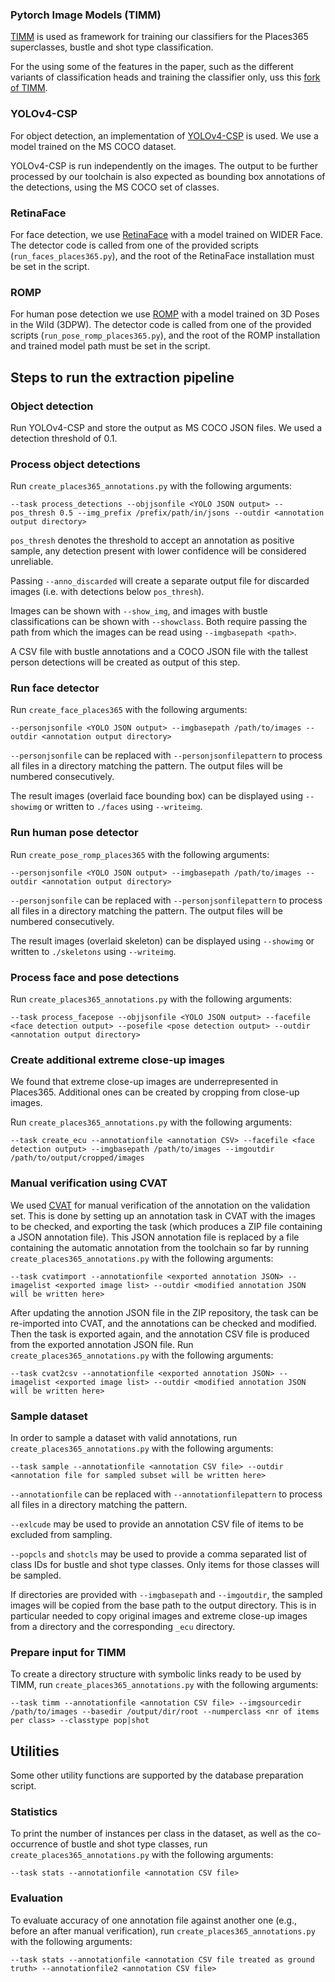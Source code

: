 

### Pytorch Image Models (TIMM)

[TIMM](https://github.com/rwightman/pytorch-image-models/tree/master/timm) is used as framework for training our classifiers for the Places365 superclasses, bustle and shot type classification.

For the using some of the features in the paper, such as the different variants of classification heads and training the classifier only, uss this [fork of TIMM](XXXXX).

### YOLOv4-CSP

For object detection, an implementation of [YOLOv4-CSP](https://github.com/WongKinYiu/ScaledYOLOv4/tree/yolov4-csp) is used. We use a model trained on the MS COCO dataset. 

YOLOv4-CSP is run independently on the images. The output to be further processed by our toolchain is also expected as bounding box annotations of the detections, using the MS COCO set of classes.

### RetinaFace

For face detection, we use [RetinaFace](https://github.com/deepinsight/insightface/tree/master/detection/retinaface) with a model trained on WIDER Face. The detector code is called from one of the provided scripts (`run_faces_places365.py`), and the root of the RetinaFace installation must be set in the script.

### ROMP

For human pose detection we use [ROMP](https://github.com/Arthur151/ROMP) with a model trained on 3D Poses in the Wild (3DPW). The detector code is called from one of the provided scripts (`run_pose_romp_places365.py`), and the root of the ROMP installation and trained model path must be set in the script.

## Steps to run the extraction pipeline

### Object detection

Run YOLOv4-CSP and store the output as MS COCO JSON files. We used a detection threshold of 0.1.

### Process object detections

Run `create_places365_annotations.py` with the following arguments:

```
--task process_detections --objjsonfile <YOLO JSON output> --pos_thresh 0.5 --img_prefix /prefix/path/in/jsons --outdir <annotation output directory>
```

`pos_thresh` denotes the threshold to accept an annotation as positive sample, any detection present with lower confidence will be considered unreliable.

Passing `--anno_discarded` will create a separate output file for discarded images (i.e. with detections below `pos_thresh`).

Images can be shown with `--show_img`, and images with bustle classifications can be shown with `--showclass`. Both require passing the path from which the images can be read using `--imgbasepath <path>`. 

A CSV file with bustle annotations and a COCO JSON file with the tallest person detections will be created as output of this step.

### Run face detector

Run `create_face_places365` with the following arguments:

```
--personjsonfile <YOLO JSON output> --imgbasepath /path/to/images --outdir <annotation output directory> 
``` 

`--personjsonfile` can be replaced with `--personjsonfilepattern` to process all files in a directory matching the pattern. The output files will be numbered consecutively.

The result images (overlaid face bounding box) can be displayed using `--showimg` or written to `./faces` using `--writeimg`.

### Run human pose detector

Run `create_pose_romp_places365` with the following arguments:

```
--personjsonfile <YOLO JSON output> --imgbasepath /path/to/images --outdir <annotation output directory> 
``` 

`--personjsonfile` can be replaced with `--personjsonfilepattern` to process all files in a directory matching the pattern. The output files will be numbered consecutively.

The result images (overlaid skeleton) can be displayed using `--showimg` or written to `./skeletons` using `--writeimg`.

### Process face and pose detections

Run `create_places365_annotations.py` with the following arguments:

```
--task process_facepose --objjsonfile <YOLO JSON output> --facefile <face detection output> --posefile <pose detection output> --outdir <annotation output directory>
```

### Create additional extreme close-up images

We found that extreme close-up images are underrepresented in Places365. Additional ones can be created by cropping from close-up images.

Run `create_places365_annotations.py` with the following arguments:

```
--task create_ecu --annotationfile <annotation CSV> --facefile <face detection output> --imgbasepath /path/to/images --imgoutdir /path/to/output/cropped/images
```

### Manual verification using CVAT

We used [CVAT](https://github.com/openvinotoolkit/cvat) for manual verification of the annotation on the validation set. This is done by setting up an annotation task in CVAT with the images to be checked, and exporting the task (which produces a ZIP file containing a JSON annotation file). This JSON annotation file is replaced by a file containing the automatic annotation from the toolchain so far by running `create_places365_annotations.py` with the following arguments:

```
--task cvatimport --annotationfile <exported annotation JSON> --imagelist <exported image list> --outdir <modified annotation JSON will be written here>
```

After updating the annotion JSON file in the ZIP repository, the task can be re-imported into CVAT, and the annotations can be checked and modified. Then the task is exported again, and the annotation CSV file is produced from the exported annotation JSON file. Run `create_places365_annotations.py` with the following arguments:
 
```
--task cvat2csv --annotationfile <exported annotation JSON> --imagelist <exported image list> --outdir <modified annotation JSON will be written here>
```

### Sample dataset

In order to sample a dataset with valid annotations, run `create_places365_annotations.py` with the following arguments:

```
--task sample --annotationfile <annotation CSV file> --outdir <annotation file for sampled subset will be written here>
```

`--annotationfile` can be replaced with `--annotationfilepattern` to process all files in a directory matching the pattern. 

`--exlcude` may be used to provide an annotation CSV file of items to be excluded from sampling.

`--popcls` and `shotcls` may be used to provide a comma separated list of class IDs for bustle and shot type classes. Only items for those classes will be sampled.

If directories are provided with `--imgbasepath` and `--imgoutdir`, the sampled images will be copied from the base path to the output directory. This is in particular needed to copy original images and extreme close-up images from a directory and the corresponding `_ecu` directory.

### Prepare input for TIMM

To create a directory structure with symbolic links ready to be used by TIMM, run `create_places365_annotations.py` with the following arguments:

```
--task timm --annotationfile <annotation CSV file> --imgsourcedir /path/to/images --basedir /output/dir/root --numperclass <nr of items per class> --classtype pop|shot
```

## Utilities

Some other utility functions are supported by the database preparation script.

### Statistics

To print the number of instances per class in the dataset, as well as the co-occurrence of bustle and shot type classes, run `create_places365_annotations.py` with the following arguments:

```
--task stats --annotationfile <annotation CSV file> 
```

### Evaluation

To evaluate accuracy of one annotation file against another one (e.g., before an after manual verification), run `create_places365_annotations.py` with the following arguments:

```
--task stats --annotationfile <annotation CSV file treated as ground truth> --annotationfile2 <annotation CSV file> 
```

